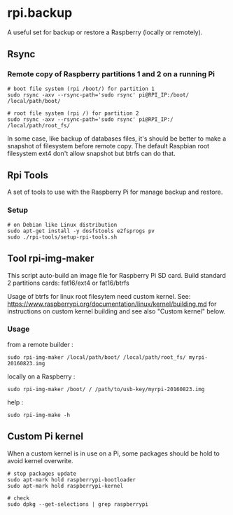 # rpi.backup

A useful set for backup or restore a Raspberry (locally or remotely).


## Rsync

### Remote copy of Raspberry partitions 1 and 2 on a running Pi


    # boot file system (rpi /boot/) for partition 1
    sudo rsync -axv --rsync-path='sudo rsync' pi@RPI_IP:/boot/ /local/path/boot/

    # root file system (rpi /) for partition 2
    sudo rsync -axv --rsync-path='sudo rsync' pi@RPI_IP:/ /local/path/root_fs/

In some case, like backup of databases files, it's should be better to make a 
snapshot of filesystem before remote copy. The default Raspbian root filesystem 
ext4 don't allow snapshot but btrfs can do that.

## Rpi Tools

A set of tools to use with the Raspberry Pi for manage backup and restore.

### Setup

    # on Debian like Linux distribution
    sudo apt-get install -y dosfstools e2fsprogs pv
    sudo ./rpi-tools/setup-rpi-tools.sh

## Tool rpi-img-maker

This script auto-build an image file for Raspberry Pi SD card. Build standard 2 
partitions cards: fat16/ext4 or fat16/btrfs

Usage of btrfs for linux root filesytem need custom kernel. See: 
https://www.raspberrypi.org/documentation/linux/kernel/building.md for 
instructions on custom kernel building and see also "Custom kernel" below.

### Usage

from a remote builder :

    sudo rpi-img-maker /local/path/boot/ /local/path/root_fs/ myrpi-20160823.img

locally on a Raspberry :

    sudo rpi-img-maker /boot/ / /path/to/usb-key/myrpi-20160823.img

help :

    sudo rpi-img-make -h

## Custom Pi kernel

When a custom kernel is in use on a Pi, some packages should be hold to avoid 
kernel overwrite.

    # stop packages update
    sudo apt-mark hold raspberrypi-bootloader
    sudo apt-mark hold raspberrypi-kernel

    # check
    sudo dpkg --get-selections | grep raspberrypi
